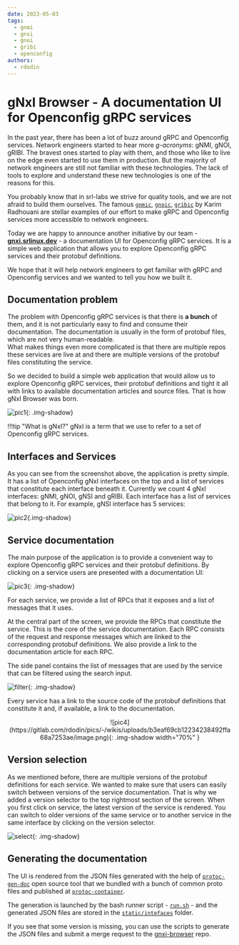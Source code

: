 ```yaml
---
date: 2023-05-03
tags:
  - gnmi
  - gnsi
  - gnoi
  - gribi
  - openconfig
authors:
  - rdodin
---
```


# gNxI Browser - A documentation UI for Openconfig gRPC services

In the past year, there has been a lot of buzz around gRPC and Openconfig services. Network engineers started to hear more *g-acronyms*: gNMI, gNOI, gRIBI. The bravest ones started to play with them, and those who like to live on the edge even started to use them in production. But the majority of network engineers are still not familiar with these technologies. The lack of tools to explore and understand these new technologies is one of the reasons for this.

You probably know that in srl-labs we strive for quality tools, and we are not afraid to build them ourselves. The famous [`gnmic`][gnmic], [`gnoic`][gnoic], [`gribic`][gribic] by Karim Radhouani are stellar examples of our effort to make gRPC and Openconfig services more accessible to network engineers.

Today we are happy to announce another initiative by our team - [**gnxi.srlinux.dev**](https://gnxi.srlinux.dev) - a documentation UI for Openconfig gRPC services. It is a simple web application that allows you to explore Openconfig gRPC services and their protobuf definitions.

We hope that it will help network engineers to get familiar with gRPC and Openconfig services and we wanted to tell you how we built it.

<!-- more -->

## Documentation problem

The problem with Openconfig gRPC services is that there is **a bunch** of them, and it is not particularly easy to find and consume their documentation. The documentation is usually in the form of protobuf files, which are not very human-readable.  
What makes things even more complicated is that there are multiple repos these services are live at and there are multiple versions of the protobuf files constituting the service.

So we decided to build a simple web application that would allow us to explore Openconfig gRPC services, their protobuf definitions and tight it all with links to available documentation articles and source files. That is how gNxI Browser was born.

![pic1](https://gitlab.com/rdodin/pics/-/wikis/uploads/67f33b3bbf24effe7f7f7a010195b5cc/image.png){: .img-shadow}

!!!tip "What is gNxI?"
    gNxI is a term that we use to refer to a set of Openconfig gRPC services.

## Interfaces and Services

As you can see from the screenshot above, the application is pretty simple. It has a list of Openconfig gNxI interfaces on the top and a list of services that constitute each interface beneath it. Currently we count 4 gNxI interfaces: gNMI, gNOI, gNSI and gRIBI. Each interface has a list of services that belong to it. For example, gNSI interface has 5 services:

![pic2](https://gitlab.com/rdodin/pics/-/wikis/uploads/f068346e2ffe1e5acdbb2538384e00db/2023-05-03_17-35-14__2_.gif){.img-shadow}

## Service documentation

The main purpose of the application is to provide a convenient way to explore Openconfig gRPC services and their protobuf definitions. By clicking on a service users are presented with a documentation UI:

![pic3](https://gitlab.com/rdodin/pics/-/wikis/uploads/6868ced80038b77b1d728213a712d200/image.png){: .img-shadow}

For each service, we provide a list of RPCs that it exposes and a list of messages that it uses.

At the central part of the screen, we provide the RPCs that constitute the service. This is the core of the service documentation. Each RPC consists of the request and response messages which are linked to the corresponding protobuf definitions. We also provide a link to the documentation article for each RPC.

The side panel contains the list of messages that are used by the service that can be filtered using the search input.

![filter](https://gitlab.com/rdodin/pics/-/wikis/uploads/05cda27edcdb684e3fe7aa3d313614a5/2023-05-03_18-13-22__1_.gif){: .img-shadow}

Every service has a link to the source code of the protobuf definitions that constitute it and, if available, a link to the documentation.

<center>![pic4](https://gitlab.com/rdodin/pics/-/wikis/uploads/b3eaf69cb12234238492ffa68a7253ae/image.png){: .img-shadow width="70%" }</center>

## Version selection

As we mentioned before, there are multiple versions of the protobuf definitions for each service. We wanted to make sure that users can easily switch between versions of the service documentation. That is why we added a version selector to the top rightmost section of the screen. When you first click on service, the latest version of the service is rendered. You can switch to older versions of the same service or to another service in the same interface by clicking on the version selector.

![select](https://gitlab.com/rdodin/pics/-/wikis/uploads/e2c143d3cb3a236493ffc9da42bbfcf9/2023-05-03_18-31-48__1_.gif){: .img-shadow}

## Generating the documentation

The UI is rendered from the JSON files generated with the help of [`protoc-gen-doc`][protoc-gen-doc] open source tool that we bundled with a bunch of common proto files and published at [`protoc-container`](https://github.com/srl-labs/protoc-container).

The generation is launched by the bash runner script - [`run.sh`](https://github.com/srl-labs/gnxi-browser/blob/main/run.sh) - and the generated JSON files are stored in the [`static/intefaces`](https://github.com/srl-labs/gnxi-browser/tree/main/static/interfaces) folder.

If you see that some version is missing, you can use the scripts to generate the JSON files and submit a merge request to the [gnxi-browser](https://github.com/srl-labs/gnxi-browser) repo.

[gnmic]: https://gnmic.openconfig.net/
[gnoic]: https://gnoic.kmrd.dev/
[gribic]: https://gribic.kmrd.dev/
[protoc-gen-doc]: https://github.com/pseudomuto/protoc-gen-doc
